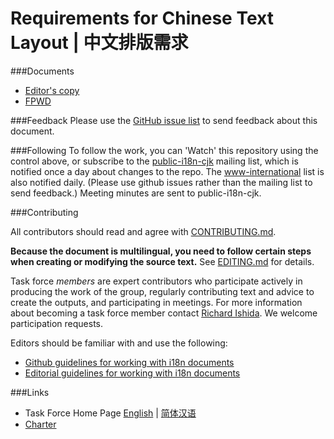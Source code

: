 # Requirements for Chinese Text Layout | 中文排版需求

###Documents
- [Editor's copy](https://w3c.github.io/clreq/)
- [FPWD](https://www.w3.org/TR/clreq/)

###Feedback
Please use the [GitHub issue list](https://github.com/w3c/clreq/issues) to send feedback about this document.

###Following
To follow the work, you can 'Watch' this repository using the control above, or subscribe to the [public-i18n-cjk](https://lists.w3.org/Archives/Public/public-i18n-cjk/) mailing list, which is notified once a day about changes to the repo. The [www-international](https://lists.w3.org/Archives/Public/www-international/) list is also notified daily. (Please use github issues rather than the mailing list to send feedback.) Meeting minutes are sent to public-i18n-cjk.

###Contributing

All contributors should read and agree with [CONTRIBUTING.md](https://github.com/w3c/hlreq/blob/gh-pages/CONTRIBUTING.md).

**Because the document is multilingual, you need to follow certain steps when creating or modifying the source text.** See [EDITING.md](https://github.com/w3c/clreq/blob/gh-pages/EDITING.md) for details.

Task force _members_ are expert contributors who participate actively in producing the work of the group, regularly contributing text and advice to create the outputs, and participating in meetings. For more information about becoming a task force member contact [Richard Ishida](mailto:ishida@w3.org). We welcome participation requests.

Editors should be familiar with and use the following:

- [Github guidelines for working with i18n documents](http://w3c.github.io/i18n-activity/guidelines/github)
- [Editorial guidelines for working with i18n documents](http://w3c.github.io/i18n-activity/guidelines/editing)

###Links
- Task Force Home Page [English](https://www.w3.org/International/groups/chinese-layout/) | [简体汉语](https://www.w3.org/International/groups/chinese-layout/Overview.zh-hans)
- [Charter](https://www.w3.org/International/groups/chinese-layout/charter.html)
